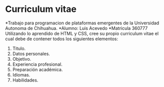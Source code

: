 # Curriculum vitae
*Trabajo para programacion de plataformas emergentes de la Universidad Autonoma de Chihuahua.
*Alumno: Luis Acevedo
*Matricula 360777
Utilizando lo aprendido de HTML y CSS, cree su propio curriculum vitae el cual debe de contener todos los siguientes elementos:

1. Titulo.
2. Datos personales.
3. Objetivo.
4. Experiencia profesional.
5. Preparación académica.
6. Idiomas.
7. Habilidades.
